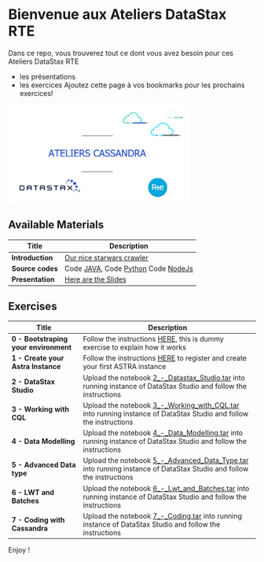 Bienvenue aux Ateliers DataStax RTE
======================================================

Dans ce repo, vous trouverez tout ce dont vous avez besoin pour ces Ateliers DataStax RTE
- les présentations
- les exercices
Ajoutez cette page à vos bookmarks pour les prochains exercices!

<img src="./images/img1.JPG" height="200" />


## Available Materials

| Title  | Description
|---|---|
| **Introduction** | [Our nice starwars crawler](https://github.com/DataStax-Academy/cassandra-workshop-online/tree/master/crawler) |
| **Source codes** | Code [JAVA](https://github.com/DataStax-Academy/cassandra-workshop-online/tree/master/source-code/java), Code [Python](https://github.com/DataStax-Academy/cassandra-workshop-online/tree/master/source-code/python) Code [NodeJs](https://github.com/DataStax-Academy/cassandra-workshop-online/tree/master/source-code/node-js) |
| **Presentation** | [Here are the Slides](https://github.com/DataStax-Academy/cassandra-workshop-online/tree/master/slides/presentation.pdf)  |

## Exercises


| Title  | Description
|---|---|
| **0 - Bootstraping your environment** | Follow the instructions [HERE](https://github.com/DataStax-Academy/cassandra-workshop-online/blob/master/exercises/0_-_Bootstraping.md), this is dummy exercise to explain how it works  |
| **1 - Create your Astra Instance** | Follow the instructions [HERE](https://github.com/DataStax-Academy/cassandra-workshop-online/blob/master/exercises/1_-_Create_Astra_Instance.md) to register and create your first ASTRA instance  |
| **2 -  DataStax Studio** | Upload the notebook [2_-_Datastax_Studio.tar](https://github.com/DataStax-Academy/cassandra-workshop-online/tree/master/notebooks/2_-_Datastax_Studio.tar) into running instance of DataStax Studio and follow the instructions  |
| **3 - Working with CQL** | Upload the notebook [3_-_Working_with_CQL.tar](https://github.com/DataStax-Academy/cassandra-workshop-online/tree/master/notebooks/3_-_Working_with_CQL.tar) into running instance of DataStax Studio and follow the instructions  |
| **4 - Data Modelling** | Upload the notebook [4_-_Data_Modelling.tar](https://github.com/DataStax-Academy/cassandra-workshop-online/tree/master/notebooks/4_-_Data_Modelling.tar) into running instance of DataStax Studio and follow the instructions  |
| **5 - Advanced Data type** | Upload the notebook [5_-_Advanced_Data_Type.tar](https://github.com/DataStax-Academy/cassandra-workshop-online/tree/master/notebooks/5_-_Advanced_Data_Type.tar) into running instance of DataStax Studio and follow the instructions  |
| **6 - LWT and Batches** | Upload the notebook [6_-_Lwt_and_Batches.tar](https://github.com/DataStax-Academy/cassandra-workshop-online/tree/master/notebooks/6_-_Lwt_and_Batches.tar) into running instance of DataStax Studio and follow the instructions  |
| **7 - Coding with Cassandra** | Upload the notebook [7_-_Coding.tar](https://github.com/DataStax-Academy/cassandra-workshop-online/tree/master/notebooks/7_-_Coding.tar) into running instance of DataStax Studio and follow the instructions  |


Enjoy !
